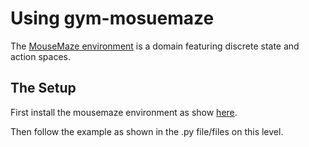 # Using gym-mosuemaze

The [MouseMaze environment](https://github.com/AkasshShah/MouseMaze) is a domain featuring discrete state and action spaces.

## The Setup

First install the mousemaze environment as show [here](https://github.com/AkasshShah/MouseMaze/gym-mousemaze/README.md).

Then follow the example as shown in the .py file/files on this level.